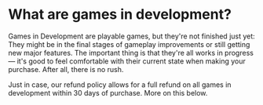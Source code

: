What are games in development?
==============================

Games in Development are playable games, but they're not finished just yet: They might be in the final stages of gameplay improvements or still getting new major features. The important thing is that they're all works in progress — it's good to feel comfortable with their current state when making your purchase. After all, there is no rush.

Just in case, our refund policy allows for a full refund on all games in development within 30 days of purchase. More on this below.